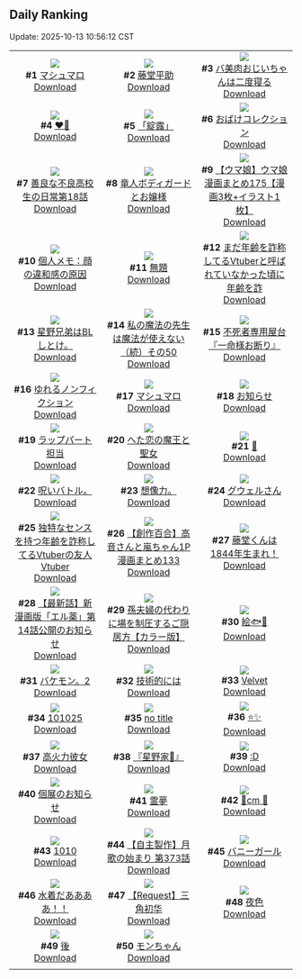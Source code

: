 ## Daily Ranking
Update: 2025-10-13 10:56:12 CST

|      |      |      |
| :----: | :----: | :----: |
| ![](https://i.pixiv.re/c/240x480/img-master/img/2025/10/10/00/00/10/136075239_p0_master1200.jpg)<br>**#1** [マシュマロ](https://www.pixiv.net/artworks/136075239)<br>[Download](https://i.pixiv.re/img-original/img/2025/10/10/00/00/10/136075239_p0.jpg) | ![](https://i.pixiv.re/c/240x480/img-master/img/2025/10/11/00/00/35/136114446_p0_master1200.jpg)<br>**#2** [藤堂平助](https://www.pixiv.net/artworks/136114446)<br>[Download](https://i.pixiv.re/img-original/img/2025/10/11/00/00/35/136114446_p0.png) | ![](https://i.pixiv.re/c/240x480/img-master/img/2025/10/11/00/02/03/136114687_p0_master1200.jpg)<br>**#3** [バ美肉おじいちゃんは二度寝る](https://www.pixiv.net/artworks/136114687)<br>[Download](https://i.pixiv.re/img-original/img/2025/10/11/00/02/03/136114687_p0.jpg) |
| ![](https://i.pixiv.re/c/240x480/img-master/img/2025/10/10/00/00/44/136075440_p0_master1200.jpg)<br>**#4** [♥️💙](https://www.pixiv.net/artworks/136075440)<br>[Download](https://i.pixiv.re/img-original/img/2025/10/10/00/00/44/136075440_p0.png) | ![](https://i.pixiv.re/c/240x480/img-master/img/2025/10/10/12/00/08/136089959_p0_master1200.jpg)<br>**#5** [「綻露」](https://www.pixiv.net/artworks/136089959)<br>[Download](https://i.pixiv.re/img-original/img/2025/10/10/12/00/08/136089959_p0.jpg) | ![](https://i.pixiv.re/c/240x480/img-master/img/2025/10/10/21/24/08/136107204_p0_master1200.jpg)<br>**#6** [おばけコレクション](https://www.pixiv.net/artworks/136107204)<br>[Download](https://i.pixiv.re/img-original/img/2025/10/10/21/24/08/136107204_p0.jpg) |
| ![](https://i.pixiv.re/c/240x480/img-master/img/2025/10/11/08/00/31/136125050_p0_master1200.jpg)<br>**#7** [善良な不良高校生の日常第18話](https://www.pixiv.net/artworks/136125050)<br>[Download](https://i.pixiv.re/img-original/img/2025/10/11/08/00/31/136125050_p0.jpg) | ![](https://i.pixiv.re/c/240x480/img-master/img/2025/10/11/00/08/15/136115138_p0_master1200.jpg)<br>**#8** [竜人ボディガードとお嬢様](https://www.pixiv.net/artworks/136115138)<br>[Download](https://i.pixiv.re/img-original/img/2025/10/11/00/08/15/136115138_p0.png) | ![](https://i.pixiv.re/c/240x480/img-master/img/2025/10/10/00/01/04/136075497_p0_master1200.jpg)<br>**#9** [【ウマ娘】ウマ娘漫画まとめ175【漫画3枚+イラスト1枚】](https://www.pixiv.net/artworks/136075497)<br>[Download](https://i.pixiv.re/img-original/img/2025/10/10/00/01/04/136075497_p0.jpg) |
| ![](https://i.pixiv.re/c/240x480/img-master/img/2025/10/11/06/00/11/136122959_p0_master1200.jpg)<br>**#10** [個人メモ：顔の違和感の原因](https://www.pixiv.net/artworks/136122959)<br>[Download](https://i.pixiv.re/img-original/img/2025/10/11/06/00/11/136122959_p0.jpg) | ![](https://i.pixiv.re/c/240x480/img-master/img/2025/10/11/22/12/38/136151422_p0_master1200.jpg)<br>**#11** [無題](https://www.pixiv.net/artworks/136151422)<br>[Download](https://i.pixiv.re/img-original/img/2025/10/11/22/12/38/136151422_p0.png) | ![](https://i.pixiv.re/c/240x480/img-master/img/2025/10/10/21/07/13/136106460_p0_master1200.jpg)<br>**#12** [まだ年齢を詐称してるVtuberと呼ばれていなかった頃に年齢を詐](https://www.pixiv.net/artworks/136106460)<br>[Download](https://i.pixiv.re/img-original/img/2025/10/10/21/07/13/136106460_p0.png) |
| ![](https://i.pixiv.re/c/240x480/img-master/img/2025/10/10/15/24/55/136094358_p0_master1200.jpg)<br>**#13** [星野兄弟はBLしとけ。](https://www.pixiv.net/artworks/136094358)<br>[Download](https://i.pixiv.re/img-original/img/2025/10/10/15/24/55/136094358_p0.jpg) | ![](https://i.pixiv.re/c/240x480/img-master/img/2025/10/11/00/01/52/136114670_p0_master1200.jpg)<br>**#14** [私の魔法の先生は魔法が使えない（続）その50](https://www.pixiv.net/artworks/136114670)<br>[Download](https://i.pixiv.re/img-original/img/2025/10/11/00/01/52/136114670_p0.jpg) | ![](https://i.pixiv.re/c/240x480/img-master/img/2025/10/10/11/27/25/136089320_p0_master1200.jpg)<br>**#15** [不死者専用屋台『一命様お断り』](https://www.pixiv.net/artworks/136089320)<br>[Download](https://i.pixiv.re/img-original/img/2025/10/10/11/27/25/136089320_p0.png) |
| ![](https://i.pixiv.re/c/240x480/img-master/img/2025/10/10/12/28/29/136090720_p0_master1200.jpg)<br>**#16** [ゆれるノンフィクション](https://www.pixiv.net/artworks/136090720)<br>[Download](https://i.pixiv.re/img-original/img/2025/10/10/12/28/29/136090720_p0.jpg) | ![](https://i.pixiv.re/c/240x480/img-master/img/2025/10/11/00/00/26/136114391_p0_master1200.jpg)<br>**#17** [マシュマロ](https://www.pixiv.net/artworks/136114391)<br>[Download](https://i.pixiv.re/img-original/img/2025/10/11/00/00/26/136114391_p0.jpg) | ![](https://i.pixiv.re/c/240x480/img-master/img/2025/10/10/07/02/56/136084846_p0_master1200.jpg)<br>**#18** [お知らせ](https://www.pixiv.net/artworks/136084846)<br>[Download](https://i.pixiv.re/img-original/img/2025/10/10/07/02/56/136084846_p0.jpg) |
| ![](https://i.pixiv.re/c/240x480/img-master/img/2025/10/10/19/27/40/136101723_p0_master1200.jpg)<br>**#19** [ラップパート担当](https://www.pixiv.net/artworks/136101723)<br>[Download](https://i.pixiv.re/img-original/img/2025/10/10/19/27/40/136101723_p0.png) | ![](https://i.pixiv.re/c/240x480/img-master/img/2025/10/10/17/30/55/136097502_p0_master1200.jpg)<br>**#20** [へた恋の魔王と聖女](https://www.pixiv.net/artworks/136097502)<br>[Download](https://i.pixiv.re/img-original/img/2025/10/10/17/30/55/136097502_p0.jpg) | ![](https://i.pixiv.re/c/240x480/img-master/img/2025/10/10/02/37/21/136080668_p0_master1200.jpg)<br>**#21** [🌼](https://www.pixiv.net/artworks/136080668)<br>[Download](https://i.pixiv.re/img-original/img/2025/10/10/02/37/21/136080668_p0.png) |
| ![](https://i.pixiv.re/c/240x480/img-master/img/2025/10/10/22/13/52/136109602_p0_master1200.jpg)<br>**#22** [呪いバトル。](https://www.pixiv.net/artworks/136109602)<br>[Download](https://i.pixiv.re/img-original/img/2025/10/10/22/13/52/136109602_p0.jpg) | ![](https://i.pixiv.re/c/240x480/img-master/img/2025/10/10/08/50/34/136086664_p0_master1200.jpg)<br>**#23** [想像力。](https://www.pixiv.net/artworks/136086664)<br>[Download](https://i.pixiv.re/img-original/img/2025/10/10/08/50/34/136086664_p0.jpg) | ![](https://i.pixiv.re/c/240x480/img-master/img/2025/10/11/22/32/20/136152384_p0_master1200.jpg)<br>**#24** [グウェルさん](https://www.pixiv.net/artworks/136152384)<br>[Download](https://i.pixiv.re/img-original/img/2025/10/11/22/32/20/136152384_p0.jpg) |
| ![](https://i.pixiv.re/c/240x480/img-master/img/2025/10/11/21/07/11/136148399_p0_master1200.jpg)<br>**#25** [独特なセンスを持つ年齢を詐称してるVtuberの友人Vtuber](https://www.pixiv.net/artworks/136148399)<br>[Download](https://i.pixiv.re/img-original/img/2025/10/11/21/07/11/136148399_p0.png) | ![](https://i.pixiv.re/c/240x480/img-master/img/2025/10/11/00/02/19/136114711_p0_master1200.jpg)<br>**#26** [【創作百合】高音さんと嵐ちゃん1P漫画まとめ133](https://www.pixiv.net/artworks/136114711)<br>[Download](https://i.pixiv.re/img-original/img/2025/10/11/00/02/19/136114711_p0.jpg) | ![](https://i.pixiv.re/c/240x480/img-master/img/2025/10/11/00/00/22/136114364_p0_master1200.jpg)<br>**#27** [藤堂くんは1844年生まれ！](https://www.pixiv.net/artworks/136114364)<br>[Download](https://i.pixiv.re/img-original/img/2025/10/11/00/00/22/136114364_p0.jpg) |
| ![](https://i.pixiv.re/c/240x480/img-master/img/2025/10/10/17/32/07/136097529_p0_master1200.jpg)<br>**#28** [【最新話】新漫画版「エル薬」第14話公開のお知らせ](https://www.pixiv.net/artworks/136097529)<br>[Download](https://i.pixiv.re/img-original/img/2025/10/10/17/32/07/136097529_p0.jpg) | ![](https://i.pixiv.re/c/240x480/img-master/img/2025/10/10/00/02/33/136075694_p0_master1200.jpg)<br>**#29** [孫夫婦の代わりに場を制圧するご隠居方【カラー版】](https://www.pixiv.net/artworks/136075694)<br>[Download](https://i.pixiv.re/img-original/img/2025/10/10/00/02/33/136075694_p0.jpg) | ![](https://i.pixiv.re/c/240x480/img-master/img/2025/10/10/19/36/06/136102085_p0_master1200.jpg)<br>**#30** [絵🐟👻](https://www.pixiv.net/artworks/136102085)<br>[Download](https://i.pixiv.re/img-original/img/2025/10/10/19/36/06/136102085_p0.png) |
| ![](https://i.pixiv.re/c/240x480/img-master/img/2025/10/11/12/01/20/136130528_p0_master1200.jpg)<br>**#31** [バケモン。2](https://www.pixiv.net/artworks/136130528)<br>[Download](https://i.pixiv.re/img-original/img/2025/10/11/12/01/20/136130528_p0.png) | ![](https://i.pixiv.re/c/240x480/img-master/img/2025/10/11/11/14/31/136129202_p0_master1200.jpg)<br>**#32** [技術的には](https://www.pixiv.net/artworks/136129202)<br>[Download](https://i.pixiv.re/img-original/img/2025/10/11/11/14/31/136129202_p0.jpg) | ![](https://i.pixiv.re/c/240x480/img-master/img/2025/10/10/11/50/05/136089747_p0_master1200.jpg)<br>**#33** [Velvet](https://www.pixiv.net/artworks/136089747)<br>[Download](https://i.pixiv.re/img-original/img/2025/10/10/11/50/05/136089747_p0.jpg) |
| ![](https://i.pixiv.re/c/240x480/img-master/img/2025/10/10/16/16/33/136078744_p0_master1200.jpg)<br>**#34** [101025](https://www.pixiv.net/artworks/136078744)<br>[Download](https://i.pixiv.re/img-original/img/2025/10/10/16/16/33/136078744_p0.jpg) | ![](https://i.pixiv.re/c/240x480/img-master/img/2025/10/11/15/06/46/136135408_p0_master1200.jpg)<br>**#35** [no title](https://www.pixiv.net/artworks/136135408)<br>[Download](https://i.pixiv.re/img-original/img/2025/10/11/15/06/46/136135408_p0.jpg) | ![](https://i.pixiv.re/c/240x480/img-master/img/2025/10/10/19/33/39/136101983_p0_master1200.jpg)<br>**#36** [⭐️✨](https://www.pixiv.net/artworks/136101983)<br>[Download](https://i.pixiv.re/img-original/img/2025/10/10/19/33/39/136101983_p0.jpg) |
| ![](https://i.pixiv.re/c/240x480/img-master/img/2025/10/10/23/06/04/136111935_p0_master1200.jpg)<br>**#37** [高火力彼女](https://www.pixiv.net/artworks/136111935)<br>[Download](https://i.pixiv.re/img-original/img/2025/10/10/23/06/04/136111935_p0.jpg) | ![](https://i.pixiv.re/c/240x480/img-master/img/2025/10/11/21/07/46/136148422_p0_master1200.jpg)<br>**#38** [『星野家🌟』](https://www.pixiv.net/artworks/136148422)<br>[Download](https://i.pixiv.re/img-original/img/2025/10/11/21/07/46/136148422_p0.png) | ![](https://i.pixiv.re/c/240x480/img-master/img/2025/10/11/12/48/23/136131736_p0_master1200.jpg)<br>**#39** [:D](https://www.pixiv.net/artworks/136131736)<br>[Download](https://i.pixiv.re/img-original/img/2025/10/11/12/48/23/136131736_p0.jpg) |
| ![](https://i.pixiv.re/c/240x480/img-master/img/2025/10/10/21/23/42/136107180_p0_master1200.jpg)<br>**#40** [個展のお知らせ](https://www.pixiv.net/artworks/136107180)<br>[Download](https://i.pixiv.re/img-original/img/2025/10/10/21/23/42/136107180_p0.jpg) | ![](https://i.pixiv.re/c/240x480/img-master/img/2025/10/11/00/30/01/136116097_p0_master1200.jpg)<br>**#41** [霊夢](https://www.pixiv.net/artworks/136116097)<br>[Download](https://i.pixiv.re/img-original/img/2025/10/11/00/30/01/136116097_p0.jpg) | ![](https://i.pixiv.re/c/240x480/img-master/img/2025/10/10/20/50/00/136105378_p0_master1200.jpg)<br>**#42** [🧡cm 🩵](https://www.pixiv.net/artworks/136105378)<br>[Download](https://i.pixiv.re/img-original/img/2025/10/10/20/50/00/136105378_p0.png) |
| ![](https://i.pixiv.re/c/240x480/img-master/img/2025/10/10/18/26/46/136099483_p0_master1200.jpg)<br>**#43** [1010](https://www.pixiv.net/artworks/136099483)<br>[Download](https://i.pixiv.re/img-original/img/2025/10/10/18/26/46/136099483_p0.jpg) | ![](https://i.pixiv.re/c/240x480/img-master/img/2025/10/11/00/07/26/136115092_p0_master1200.jpg)<br>**#44** [【自主製作】月歌の始まり 第373話](https://www.pixiv.net/artworks/136115092)<br>[Download](https://i.pixiv.re/img-original/img/2025/10/11/00/07/26/136115092_p0.jpg) | ![](https://i.pixiv.re/c/240x480/img-master/img/2025/10/10/21/16/15/136106884_p0_master1200.jpg)<br>**#45** [バニーガール](https://www.pixiv.net/artworks/136106884)<br>[Download](https://i.pixiv.re/img-original/img/2025/10/10/21/16/15/136106884_p0.jpg) |
| ![](https://i.pixiv.re/c/240x480/img-master/img/2025/10/10/17/57/25/136098247_p0_master1200.jpg)<br>**#46** [水着だああああ！！](https://www.pixiv.net/artworks/136098247)<br>[Download](https://i.pixiv.re/img-original/img/2025/10/10/17/57/25/136098247_p0.jpg) | ![](https://i.pixiv.re/c/240x480/img-master/img/2025/10/10/18/04/56/136098828_p0_master1200.jpg)<br>**#47** [【Request】三角初华](https://www.pixiv.net/artworks/136098828)<br>[Download](https://i.pixiv.re/img-original/img/2025/10/10/18/04/56/136098828_p0.jpg) | ![](https://i.pixiv.re/c/240x480/img-master/img/2025/10/10/18/04/06/136098801_p0_master1200.jpg)<br>**#48** [夜色](https://www.pixiv.net/artworks/136098801)<br>[Download](https://i.pixiv.re/img-original/img/2025/10/10/18/04/06/136098801_p0.jpg) |
| ![](https://i.pixiv.re/c/240x480/img-master/img/2025/10/11/21/14/52/136148751_p0_master1200.jpg)<br>**#49** [後](https://www.pixiv.net/artworks/136148751)<br>[Download](https://i.pixiv.re/img-original/img/2025/10/11/21/14/52/136148751_p0.png) | ![](https://i.pixiv.re/c/240x480/img-master/img/2025/10/10/17/04/16/136096795_p0_master1200.jpg)<br>**#50** [モンちゃん](https://www.pixiv.net/artworks/136096795)<br>[Download](https://i.pixiv.re/img-original/img/2025/10/10/17/04/16/136096795_p0.jpg) |
|      |

